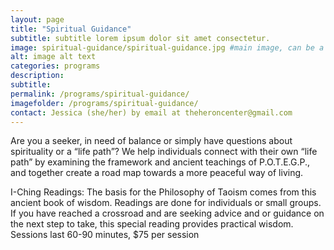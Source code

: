 ```yaml
---
layout: page
title: "Spiritual Guidance"
subtitle: subtitle lorem ipsum dolor sit amet consectetur.
image: spiritual-guidance/spiritual-guidance.jpg #main image, can be a link or a file in assets/img/portfolio
alt: image alt text
categories: programs
description:
subtitle:
permalink: /programs/spiritual-guidance/
imagefolder: /programs/spiritual-guidance/
contact: Jessica (she/her) by email at theheroncenter@gmail.com
---
```



Are you a seeker, in need of balance or simply have questions about spirituality or a “life path”?  We help individuals connect with their own “life path” by examining the framework and ancient teachings of P.O.T.E.G.P., and together create a road map towards a more peaceful way of living. 

I-Ching Readings: The basis for the Philosophy of Taoism comes from this ancient book of wisdom. Readings are done for individuals or small groups. If you have reached a crossroad and are seeking advice and or guidance on the next step to take, this special reading provides practical wisdom.  Sessions last 60-90 minutes, $75 per session